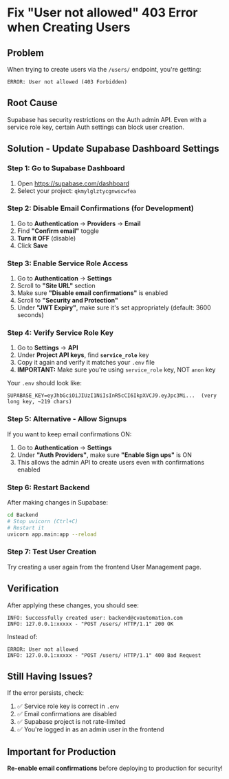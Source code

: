 # Fix "User not allowed" 403 Error when Creating Users

## Problem
When trying to create users via the `/users/` endpoint, you're getting:
```
ERROR: User not allowed (403 Forbidden)
```

## Root Cause
Supabase has security restrictions on the Auth admin API. Even with a service role key, certain Auth settings can block user creation.

## Solution - Update Supabase Dashboard Settings

### Step 1: Go to Supabase Dashboard
1. Open https://supabase.com/dashboard
2. Select your project: `qkmylglztycgnwscwfea`

### Step 2: Disable Email Confirmations (for Development)
1. Go to **Authentication** → **Providers** → **Email**
2. Find **"Confirm email"** toggle
3. **Turn it OFF** (disable)
4. Click **Save**

### Step 3: Enable Service Role Access
1. Go to **Authentication** → **Settings**
2. Scroll to **"Site URL"** section
3. Make sure **"Disable email confirmations"** is enabled
4. Scroll to **"Security and Protection"**
5. Under **"JWT Expiry"**, make sure it's set appropriately (default: 3600 seconds)

### Step 4: Verify Service Role Key
1. Go to **Settings** → **API**
2. Under **Project API keys**, find **`service_role`** key
3. Copy it again and verify it matches your `.env` file
4. **IMPORTANT:** Make sure you're using `service_role` key, NOT `anon` key

Your `.env` should look like:
```env
SUPABASE_KEY=eyJhbGciOiJIUzI1NiIsInR5cCI6IkpXVCJ9.eyJpc3Mi...  (very long key, ~219 chars)
```

### Step 5: Alternative - Allow Signups
If you want to keep email confirmations ON:
1. Go to **Authentication** → **Settings**
2. Under **"Auth Providers"**, make sure **"Enable Sign ups"** is ON
3. This allows the admin API to create users even with confirmations enabled

### Step 6: Restart Backend
After making changes in Supabase:
```bash
cd Backend
# Stop uvicorn (Ctrl+C)
# Restart it
uvicorn app.main:app --reload
```

### Step 7: Test User Creation
Try creating a user again from the frontend User Management page.

## Verification
After applying these changes, you should see:
```
INFO: Successfully created user: backend@cvautomation.com
INFO: 127.0.0.1:xxxxx - "POST /users/ HTTP/1.1" 200 OK
```

Instead of:
```
ERROR: User not allowed
INFO: 127.0.0.1:xxxxx - "POST /users/ HTTP/1.1" 400 Bad Request
```

## Still Having Issues?
If the error persists, check:
1. ✅ Service role key is correct in `.env`
2. ✅ Email confirmations are disabled
3. ✅ Supabase project is not rate-limited
4. ✅ You're logged in as an admin user in the frontend

## Important for Production
**Re-enable email confirmations** before deploying to production for security!
